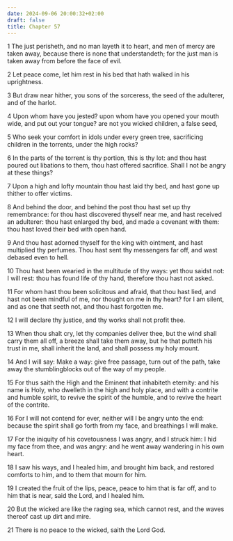 ```yaml
---
date: 2024-09-06 20:00:32+02:00
draft: false
title: Chapter 57
---
```




1 The just perisheth, and no man layeth it to heart, and men of mercy are taken away, because there is none that understandeth; for the just man is taken away from before the face of evil.

2 Let peace come, let him rest in his bed that hath walked in his uprightness.

3 But draw near hither, you sons of the sorceress, the seed of the adulterer, and of the harlot.

4 Upon whom have you jested? upon whom have you opened your mouth wide, and put out your tongue? are not you wicked children, a false seed,

5 Who seek your comfort in idols under every green tree, sacrificing children in the torrents, under the high rocks?

6 In the parts of the torrent is thy portion, this is thy lot: and thou hast poured out libations to them, thou hast offered sacrifice. Shall I not be angry at these things?

7 Upon a high and lofty mountain thou hast laid thy bed, and hast gone up thither to offer victims.

8 And behind the door, and behind the post thou hast set up thy remembrance: for thou hast discovered thyself near me, and hast received an adulterer: thou hast enlarged thy bed, and made a covenant with them: thou hast loved their bed with open hand.

9 And thou hast adorned thyself for the king with ointment, and hast multiplied thy perfumes. Thou hast sent thy messengers far off, and wast debased even to hell.

10 Thou hast been wearied in the multitude of thy ways: yet thou saidst not: I will rest: thou has found life of thy hand, therefore thou hast not asked.

11 For whom hast thou been solicitous and afraid, that thou hast lied, and hast not been mindful of me, nor thought on me in thy heart? for I am silent, and as one that seeth not, and thou hast forgotten me.

12 I will declare thy justice, and thy works shall not profit thee.

13 When thou shalt cry, let thy companies deliver thee, but the wind shall carry them all off, a breeze shall take them away, but he that putteth his trust in me, shall inherit the land, and shall possess my holy mount.

14 And I will say: Make a way: give free passage, turn out of the path, take away the stumblingblocks out of the way of my people.

15 For thus saith the High and the Eminent that inhabiteth eternity: and his name is Holy, who dwelleth in the high and holy place, and with a contrite and humble spirit, to revive the spirit of the humble, and to revive the heart of the contrite.

16 For I will not contend for ever, neither will I be angry unto the end: because the spirit shall go forth from my face, and breathings I will make.

17 For the iniquity of his covetousness I was angry, and I struck him: I hid my face from thee, and was angry: and he went away wandering in his own heart.

18 I saw his ways, and I healed him, and brought him back, and restored comforts to him, and to them that mourn for him.

19 I created the fruit of the lips, peace, peace to him that is far off, and to him that is near, said the Lord, and I healed him.

20 But the wicked are like the raging sea, which cannot rest, and the waves thereof cast up dirt and mire.

21 There is no peace to the wicked, saith the Lord God.

